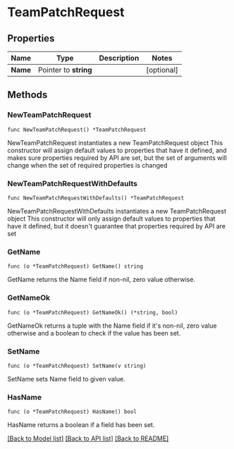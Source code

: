 # TeamPatchRequest

## Properties

Name | Type | Description | Notes
------------ | ------------- | ------------- | -------------
**Name** | Pointer to **string** |  | [optional] 

## Methods

### NewTeamPatchRequest

`func NewTeamPatchRequest() *TeamPatchRequest`

NewTeamPatchRequest instantiates a new TeamPatchRequest object
This constructor will assign default values to properties that have it defined,
and makes sure properties required by API are set, but the set of arguments
will change when the set of required properties is changed

### NewTeamPatchRequestWithDefaults

`func NewTeamPatchRequestWithDefaults() *TeamPatchRequest`

NewTeamPatchRequestWithDefaults instantiates a new TeamPatchRequest object
This constructor will only assign default values to properties that have it defined,
but it doesn't guarantee that properties required by API are set

### GetName

`func (o *TeamPatchRequest) GetName() string`

GetName returns the Name field if non-nil, zero value otherwise.

### GetNameOk

`func (o *TeamPatchRequest) GetNameOk() (*string, bool)`

GetNameOk returns a tuple with the Name field if it's non-nil, zero value otherwise
and a boolean to check if the value has been set.

### SetName

`func (o *TeamPatchRequest) SetName(v string)`

SetName sets Name field to given value.

### HasName

`func (o *TeamPatchRequest) HasName() bool`

HasName returns a boolean if a field has been set.


[[Back to Model list]](../README.md#documentation-for-models) [[Back to API list]](../README.md#documentation-for-api-endpoints) [[Back to README]](../README.md)


